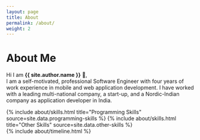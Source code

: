 ```yaml
---
layout: page
title: About
permalink: /about/
weight: 2
---
```


# **About Me**

Hi I am **{{ site.author.name }}** :wave:,<br>
I am a self-motivated, professional Software Engineer with four years of work experience in mobile and web application development. I have worked with a leading multi-national company, a start-up, and a Nordic-Indian company as application developer in India.

<div class="row">
{% include about/skills.html title="Programming Skills" source=site.data.programming-skills %}
{% include about/skills.html title="Other Skills" source=site.data.other-skills %}
</div>

<div class="row">
{% include about/timeline.html %}
</div>
